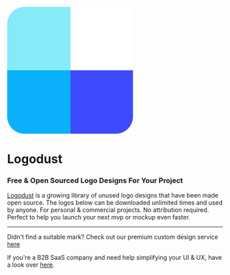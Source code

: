 ![Logodust](logodust.svg)

# Logodust
### Free & Open Sourced Logo Designs For Your Project
[Logodust](https://www.logodust.com/) is a growing library of unused logo designs that have been made open source. The logos below can be downloaded unlimited times and used by anyone. For personal & commercial projects. No attribution required. Perfect to help you launch your next mvp or mockup even faster.

---

Didn't find a suitable mark? Check out our premium custom design service [here](http://fairpixels.co/)

If you're a B2B SaaS company and need help simplifying your UI & UX, have a look over [here](http://fairpixels.pro/).

